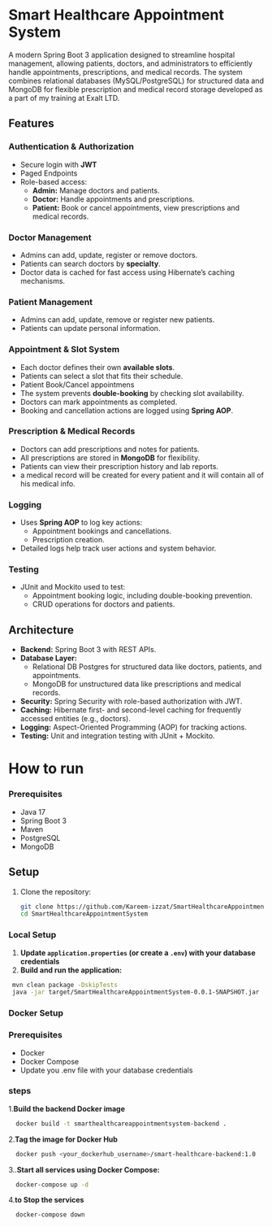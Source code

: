 # Smart Healthcare Appointment System
A modern Spring Boot 3 application designed to streamline hospital management, allowing patients, doctors, and administrators to efficiently handle appointments, prescriptions, and medical records. The system combines relational databases (MySQL/PostgreSQL) for structured data and MongoDB for flexible prescription and medical record storage developed as a part of my training at Exalt LTD.  

## Features

### Authentication & Authorization
- Secure login with **JWT**
- Paged Endpoints
- Role-based access:
  - **Admin:** Manage doctors and patients.  
  - **Doctor:** Handle appointments and prescriptions.  
  - **Patient:** Book or cancel appointments, view prescriptions and medical records.  

### Doctor Management
- Admins can add, update, register or remove doctors.  
- Patients can search doctors by **specialty**.  
- Doctor data is cached for fast access using Hibernate’s caching mechanisms.  

### Patient Management
- Admins can add, update, remove or register new patients.  
- Patients can update personal information.  

### Appointment & Slot System
- Each doctor defines their own **available slots**.  
- Patients can select a slot that fits their schedule.
- Patient Book/Cancel appointmens
- The system prevents **double-booking** by checking slot availability.  
- Doctors can mark appointments as completed.  
- Booking and cancellation actions are logged using **Spring AOP**.  

### Prescription & Medical Records
- Doctors can add prescriptions and notes for patients.  
- All prescriptions are stored in **MongoDB** for flexibility.  
- Patients can view their prescription history and lab reports.
- a medical record will be created for every patient and it will contain all of his medical info.

### Logging
- Uses **Spring AOP** to log key actions:  
  - Appointment bookings and cancellations.  
  - Prescription creation.  
- Detailed logs help track user actions and system behavior.  

### Testing
- JUnit and Mockito used to test:  
  - Appointment booking logic, including double-booking prevention.  
  - CRUD operations for doctors and patients.

## Architecture
- **Backend:** Spring Boot 3 with REST APIs.  
- **Database Layer:**  
  - Relational DB Postgres for structured data like doctors, patients, and appointments.  
  - MongoDB for unstructured data like prescriptions and medical records.  
- **Security:** Spring Security with role-based authorization with JWT.  
- **Caching:** Hibernate first- and second-level caching for frequently accessed entities (e.g., doctors).  
- **Logging:** Aspect-Oriented Programming (AOP) for tracking actions.  
- **Testing:** Unit and integration testing with JUnit + Mockito.

# How to run 

### Prerequisites
- Java 17  
- Spring Boot 3  
- Maven  
- PostgreSQL 
- MongoDB  

## Setup
1. Clone the repository:  
   ```bash
   git clone https://github.com/Kareem-izzat/SmartHealthcareAppointmentSystem.git
   cd SmartHealthcareAppointmentSystem
### Local Setup

1. **Update `application.properties` (or create a `.env`) with your database credentials**
2. **Build and run the application:**
 ```bash
  mvn clean package -DskipTests
  java -jar target/SmartHealthcareAppointmentSystem-0.0.1-SNAPSHOT.jar
  ```
### Docker Setup
### Prerequisites

- Docker
- Docker Compose
- Update you .env file with your database credentials 
### steps
1.**Build the backend Docker image**
```bash
  docker build -t smarthealthcareappointmentsystem-backend .
  ```
2.**Tag the image for Docker Hub**
```bash
  docker push <your_dockerhub_username>/smart-healthcare-backend:1.0
  ```
3..**Start all services using Docker Compose:**
```bash
  docker-compose up -d
  ```
4.**to Stop the services**
```bash
  docker-compose down 
  ```
